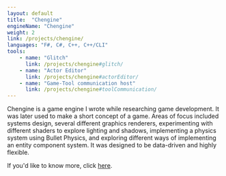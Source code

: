 ```yaml
---
layout: default
title:  "Chengine"
engineName: "Chengine"
weight: 2
link: /projects/chengine/
languages: "F#, C#, C++, C++/CLI"
tools:
    - name: "Glitch"
      link: /projects/chengine#glitch/
    - name: "Actor Editor"
      link: /projects/chengine#actorEditor/
    - name: "Game-Tool communication host"
      link: /projects/chengine#toolCommunication/
---
```


Chengine is a game engine I wrote while researching game development. It was later used to make a short concept of a game. Areas of focus included systems design, several different graphics renderers, experimenting with different shaders to explore lighting and shadows, implementing a physics system using Bullet Physics, and exploring different ways of implementing an entity component system. It was designed to be data-driven and highly flexible.

If you'd like to know more, click [here](/projects/chengine/).

